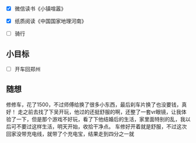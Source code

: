 - [x] 微信读书《小镇喧嚣》
- [x] 纸质阅读《中国国家地理河南》
- [ ] 骑行


## 小目标
- [ ] 开车回郑州

## 随想
修修车，花了1500，不过师傅给换了很多小东西，最后刹车片换了也没要钱，真好！
走之前去找了下吴开玩，他过的还挺舒服的啊，还整了一套vr眼镜，让我体验了一下，但是那个游戏不好玩，看了下他结婚后的生活，家里面特别的乱，我以后可不要过这样生活，明天开始，收拾干净点。
车修好开着就是舒服，不过这次回家没带充电线，就带了个充电宝，结果走到四分之一就